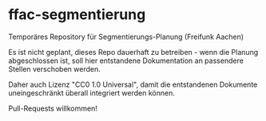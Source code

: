 # ffac-segmentierung
Temporäres Repository für Segmentierungs-Planung (Freifunk Aachen)

Es ist nicht geplant, dieses Repo dauerhaft zu betreiben - wenn
die Planung abgeschlossen ist, soll hier entstandene Dokumentation
an passendere Stellen verschoben werden.

Daher auch Lizenz "CC0 1.0 Universal", damit die entstandenen
Dokumente uneingeschränkt überall integriert werden können.

Pull-Requests willkommen!
